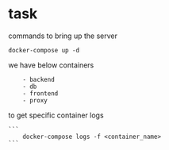 # task

commands to bring up the server

    
    docker-compose up -d
    

we have below containers

        - backend
        - db
        - frontend
        - proxy

to get specific container logs

    ```
        docker-compose logs -f <container_name>
    ```
